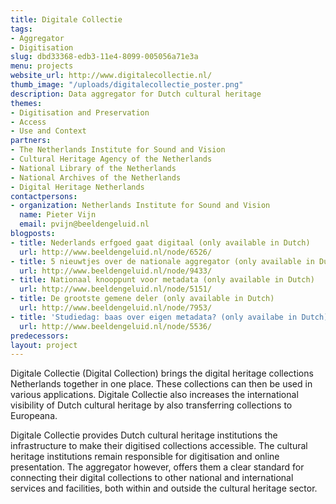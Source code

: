 ```yaml
---
title: Digitale Collectie
tags:
- Aggregator
- Digitisation
slug: dbd33368-edb3-11e4-8099-005056a71e3a
menu: projects
website_url: http://www.digitalecollectie.nl/
thumb_image: "/uploads/digitalecollectie_poster.png"
description: Data aggregator for Dutch cultural heritage
themes:
- Digitisation and Preservation
- Access
- Use and Context
partners:
- The Netherlands Institute for Sound and Vision
- Cultural Heritage Agency of the Netherlands
- National Library of the Netherlands
- National Archives of the Netherlands
- Digital Heritage Netherlands
contactpersons:
- organization: Netherlands Institute for Sound and Vision
  name: Pieter Vijn
  email: pvijn@beeldengeluid.nl
blogposts:
- title: Nederlands erfgoed gaat digitaal (only available in Dutch)
  url: http://www.beeldengeluid.nl/node/6526/
- title: 5 nieuwtjes over de nationale aggregator (only available in Dutch)
  url: http://www.beeldengeluid.nl/node/9433/
- title: Nationaal knooppunt voor metadata (only available in Dutch)
  url: http://www.beeldengeluid.nl/node/5151/
- title: De grootste gemene deler (only available in Dutch)
  url: http://www.beeldengeluid.nl/node/7953/
- title: 'Studiedag: baas over eigen metadata? (only availabe in Dutch)'
  url: http://www.beeldengeluid.nl/node/5536/
predecessors: 
layout: project
---
```


Digitale Collectie (Digital Collection) brings the digital heritage collections Netherlands together in one place. These collections can then be used in various applications. Digitale Collectie also increases the international visibility of Dutch cultural heritage by also transferring collections to Europeana.

Digitale Collectie provides Dutch cultural heritage institutions the infrastructure to make their digitised collections accessible. The cultural heritage institutions remain responsible for digitisation and online presentation. The aggregator however, offers them a clear standard for connecting their digital collections to other national and international services and facilities, both within and outside the cultural heritage sector.
